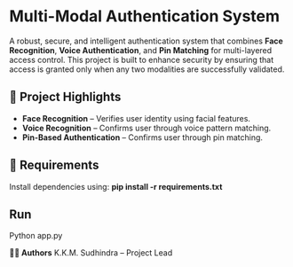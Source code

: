 # Multi-Modal Authentication System

A robust, secure, and intelligent authentication system that combines **Face Recognition**, **Voice Authentication**, and **Pin Matching** for multi-layered access control. This project is built to enhance security by ensuring that access is granted only when any two modalities are successfully validated.

## 🧠 Project Highlights

- **Face Recognition** – Verifies user identity using facial features.
- **Voice Recognition** – Confirms user through voice pattern matching.
- **Pin-Based Authentication** – Confirms user through pin matching.

## 🔧 Requirements

Install dependencies using:
**pip install -r requirements.txt**

## Run

Python app.py

**👨‍💻 Authors**
K.K.M. Sudhindra – Project Lead
